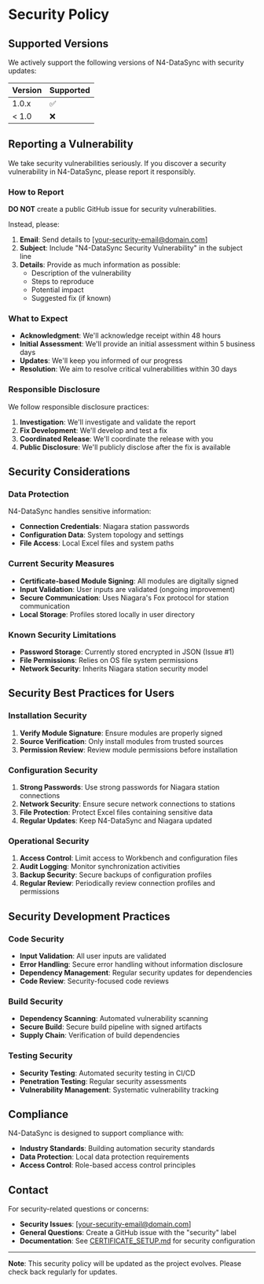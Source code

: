 # Security Policy

## Supported Versions

We actively support the following versions of N4-DataSync with security updates:

| Version | Supported          |
| ------- | ------------------ |
| 1.0.x   | :white_check_mark: |
| < 1.0   | :x:                |

## Reporting a Vulnerability

We take security vulnerabilities seriously. If you discover a security vulnerability in N4-DataSync, please report it responsibly.

### How to Report

**DO NOT** create a public GitHub issue for security vulnerabilities.

Instead, please:

1. **Email**: Send details to [your-security-email@domain.com]
2. **Subject**: Include "N4-DataSync Security Vulnerability" in the subject line
3. **Details**: Provide as much information as possible:
   - Description of the vulnerability
   - Steps to reproduce
   - Potential impact
   - Suggested fix (if known)

### What to Expect

- **Acknowledgment**: We'll acknowledge receipt within 48 hours
- **Initial Assessment**: We'll provide an initial assessment within 5 business days
- **Updates**: We'll keep you informed of our progress
- **Resolution**: We aim to resolve critical vulnerabilities within 30 days

### Responsible Disclosure

We follow responsible disclosure practices:

1. **Investigation**: We'll investigate and validate the report
2. **Fix Development**: We'll develop and test a fix
3. **Coordinated Release**: We'll coordinate the release with you
4. **Public Disclosure**: We'll publicly disclose after the fix is available

## Security Considerations

### Data Protection

N4-DataSync handles sensitive information:

- **Connection Credentials**: Niagara station passwords
- **Configuration Data**: System topology and settings
- **File Access**: Local Excel files and system paths

### Current Security Measures

- **Certificate-based Module Signing**: All modules are digitally signed
- **Input Validation**: User inputs are validated (ongoing improvement)
- **Secure Communication**: Uses Niagara's Fox protocol for station communication
- **Local Storage**: Profiles stored locally in user directory

### Known Security Limitations

- **Password Storage**: Currently stored encrypted in JSON (Issue #1)
- **File Permissions**: Relies on OS file system permissions
- **Network Security**: Inherits Niagara station security model

## Security Best Practices for Users

### Installation Security

1. **Verify Module Signature**: Ensure modules are properly signed
2. **Source Verification**: Only install modules from trusted sources
3. **Permission Review**: Review module permissions before installation

### Configuration Security

1. **Strong Passwords**: Use strong passwords for Niagara station connections
2. **Network Security**: Ensure secure network connections to stations
3. **File Protection**: Protect Excel files containing sensitive data
4. **Regular Updates**: Keep N4-DataSync and Niagara updated

### Operational Security

1. **Access Control**: Limit access to Workbench and configuration files
2. **Audit Logging**: Monitor synchronization activities
3. **Backup Security**: Secure backups of configuration profiles
4. **Regular Review**: Periodically review connection profiles and permissions

## Security Development Practices

### Code Security

- **Input Validation**: All user inputs are validated
- **Error Handling**: Secure error handling without information disclosure
- **Dependency Management**: Regular security updates for dependencies
- **Code Review**: Security-focused code reviews

### Build Security

- **Dependency Scanning**: Automated vulnerability scanning
- **Secure Build**: Secure build pipeline with signed artifacts
- **Supply Chain**: Verification of build dependencies

### Testing Security

- **Security Testing**: Automated security testing in CI/CD
- **Penetration Testing**: Regular security assessments
- **Vulnerability Management**: Systematic vulnerability tracking

## Compliance

N4-DataSync is designed to support compliance with:

- **Industry Standards**: Building automation security standards
- **Data Protection**: Local data protection requirements
- **Access Control**: Role-based access control principles

## Contact

For security-related questions or concerns:

- **Security Issues**: [your-security-email@domain.com]
- **General Questions**: Create a GitHub issue with the "security" label
- **Documentation**: See [CERTIFICATE_SETUP.md](docs/CERTIFICATE_SETUP.md) for security configuration

---

**Note**: This security policy will be updated as the project evolves. Please check back regularly for updates.
